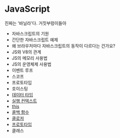# JavaScript

진짜는 '바닐라'다. 거짓부렁이들아

- 자바스크립트의 기원
- 간단한 자바스크립트 예제
- 왜 브라우저마다 자바스크립트의 동작이 다르다는 건가요?
- JS와 V8의 관계
- JS의 메모리 사용법
- JS의 운영체제 사용법
- 이벤트 루프
- 스코프
- 프로토타입
- 호이스팅
- [데이터 타입](DataType.md)
- [실행 컨텍스트](ExecutionContext.md)
- [this](this.md)
- [콜백 함수](callback.md)
- [클로저](closure.md)
- [프로토타입](prototype.md)
- 클래스